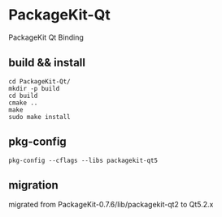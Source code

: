 # PackageKit-Qt

PackageKit Qt Binding

## build && install

```
cd PackageKit-Qt/
mkdir -p build
cd build
cmake ..
make
sudo make install
```

## pkg-config

```
pkg-config --cflags --libs packagekit-qt5 
```

## migration

migrated from PackageKit-0.7.6/lib/packagekit-qt2 to Qt5.2.x
